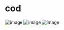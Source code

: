 # cod
![image](https://github.com/FOXomano/cod/assets/113091733/8294cbc6-da8d-4ef6-82f0-3ca8aa7d44ae)
![image](https://github.com/FOXomano/cod/assets/113091733/ac7ec5e3-6c84-4864-8381-5ed50fdc2fd4)
![image](https://github.com/FOXomano/cod/assets/113091733/7c6c6f57-8699-4873-bf7e-5515ed9a98ba)
